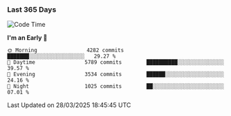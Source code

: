### Last 365 Days
<!--START_SECTION:waka-->
![Code Time](http://img.shields.io/badge/Code%20Time-895%20hrs%206%20mins-blue)

**I'm an Early 🐤** 

```text
🌞 Morning                4282 commits        ███████░░░░░░░░░░░░░░░░░░   29.27 % 
🌆 Daytime                5789 commits        ██████████░░░░░░░░░░░░░░░   39.57 % 
🌃 Evening                3534 commits        ██████░░░░░░░░░░░░░░░░░░░   24.16 % 
🌙 Night                  1025 commits        ██░░░░░░░░░░░░░░░░░░░░░░░   07.01 % 
```



 Last Updated on 28/03/2025 18:45:45 UTC
<!--END_SECTION:waka-->

<!--
**BrianCurliss/BrianCurliss** is a ✨ _special_ ✨ repository because its `README.md` (this file) appears on your GitHub profile.

Here are some ideas to get you started:

- 🔭 I’m currently working on ...
- 🌱 I’m currently learning ...
- 👯 I’m looking to collaborate on ...
- 🤔 I’m looking for help with ...
- 💬 Ask me about ...
- 📫 How to reach me: ...
- 😄 Pronouns: ...
- ⚡ Fun fact: ...
-->
